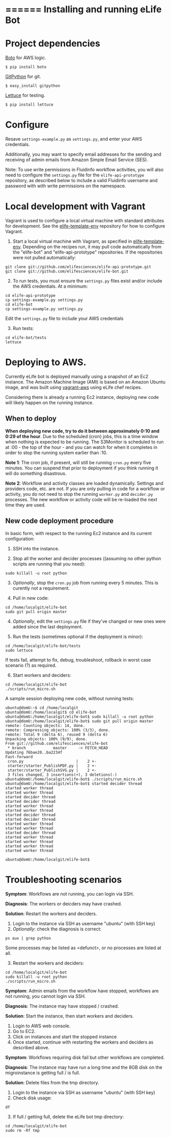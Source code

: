 ======
Installing and running eLife Bot
======

# Project dependencies

[Boto][bot] for AWS logic.
	
    $ pip install boto

[GitPython][gitpy] for git.
	
    $ easy_install gitpython

[Lettuce][let] for testing.
	
    $ pip install lettuce
	
[gitpy]: http://pypi.python.org/pypi/GitPython/
[bot]: http://www.crummy.com/software/BeautifulSoup/
[let]: http://packages.python.org/lettuce/

# Configure

Resave ``settings-example.py`` as ``settings.py``, and enter your AWS credentials.

Additionally, you may want to specify email addresses for the sending and receiving of admin emails from Amazon Simple Email Service (SES).

Note: To use write permissions in Fluidinfo workflow activities, you will also need to configure the ``settings.py`` file for the ``elife-api-prototype`` repository, as described below to include a valid Fluidinfo username and password with with write permissions on the namespace.

# Local development with Vagrant

Vagrant is used to configure a local virtual machine with standard attributes for development. See the
[elife-template-env][tmpl-env] repository for how to configure Vagrant.

[tmpl-env]: https://github.com/elifesciences/elife-template-env

1. Start a local virtual machine with Vagrant, as specified in [elife-template-env][tmpl-env]. Depending on the recipes run, it may pull code automatically from the "elife-bot" and "elife-api-prototype" repositories. If the repositories were not pulled automatically:

  ```
  git clone git://github.com/elifesciences/elife-api-prototype.git
  git clone git://github.com/elifesciences/elife-bot.git
  ```

2. To run tests, you must ensure the ``settings.py`` files exist and/or include the AWS credentials. At a minimum:

  ```
  cd elife-api-prototype
  cp settings-example.py settings.py
  cd elife-bot
  cp settings-example.py settings.py
  ```

  Edit the ``settings.py`` file to include your AWS credentials
    
3. Run tests:

  ```
  cd elife-bot/tests
  lettuce
  ```

# Deploying to AWS.

Currently eLife bot is deployed manually using a snapshot of an Ec2 instance. The Amazon Machine Image (AMI) is based on an Amazon Ubuntu image, and was built using [vagrant-aws][vagrant-aws] using eLife chef recipes.

[vagrant-aws]: https://github.com/mitchellh/vagrant-aws

Considering there is already a running Ec2 instance, deploying new code will likely happen on the running instance.

## When to deploy

__When deploying new code, try to do it between approximately 0:10 and 0:29 of the hour__. Due to the scheduled (cron) jobs, this is a time window when nothing is expected to be running. The S3Monitor is scheduled to run at :00 - the top of the hour - and you can watch for when it completes in order to stop the running system earlier than :10.

__Note 1__: The cron job, if present, will still be running ``cron.py`` every five minutes. You can suspend that prior to deployment if you think running it will do something disastrous.

__Note 2__: Workflow and activity classes are loaded dynamically. Settings and providers code, etc. are not. If you are only pulling in code for a workflow or activity, you do not need to stop the running ``worker.py`` and ``decider.py`` processes. The new workflow or activity code will be re-loaded the next time they are used.

## New code deployment procedure

In basic form, with respect to the running Ec2 instance and its current configuration:

1. SSH into the instance.

2. Stop all the worker and decider processes ((assuming no other python scripts are running that you need):

```
sudo killall -u root python
```

3. _Optionally_, stop the ``cron.py`` job from running every 5 minutes. This is curently not a requirement.

3. Pull in new code:

```
cd /home/localgit/elife-bot
sudo git pull origin master
```

4. _Optionally_, edit the ``settings.py`` file if they've changed or new ones were added since the last deployment.

5. Run the tests (sometimes optional if the deployment is minor):

```
cd /home/localgit/elife-bot/tests
sudo lettuce
```

If tests fail, attempt to fix, debug, troubleshoot, rollback in worst case scenario (?) as required.

6. Start workers and deciders:

```
cd /home/localgit/elife-bot
./scripts/run_micro.sh
```

A sample session deploying new code, without running tests:

```
ubuntu@domU:~$ cd /home/localgit
ubuntu@domU:/home/localgit$ cd elife-bot
ubuntu@domU:/home/localgit/elife-bot$ sudo killall -u root python
ubuntu@domU:/home/localgit/elife-bot$ sudo git pull origin master
remote: Counting objects: 14, done.
remote: Compressing objects: 100% (3/3), done.
remote: Total 9 (delta 6), reused 9 (delta 6)
Unpacking objects: 100% (9/9), done.
From git://github.com/elifesciences/elife-bot
 * branch            master     -> FETCH_HEAD
Updating 76bae20..ba2234f
Fast-forward
 cron.py                       |    2 +-
 starter/starter_PublishPDF.py |    2 +-
 starter/starter_PublishSVG.py |    2 +-
 3 files changed, 3 insertions(+), 3 deletions(-)
ubuntu@domU:/home/localgit/elife-bot$ ./scripts/run_micro.sh
ubuntu@domU:/home/localgit/elife-bot$ started decider thread
started worker thread
started worker thread
started decider thread
started decider thread
started worker thread
started worker thread
started decider thread
started decider thread
started worker thread
started worker thread
started decider thread
started worker thread
started worker thread
started worker thread
started worker thread

ubuntu@domU:/home/localgit/elife-bot$
```

# Troubleshooting scenarios

__Symptom__: Workflows are not running, you can login via SSH.

__Diagnosis__: The workers or deicders may have crashed.

__Solution__: Restart the workers and deciders.

1. Login to the instance via SSH as username "ubuntu" (with SSH key)
2. _Optionally_: check the diagnosis is correct:
```
ps aux | grep python
```
Some processes may be listed as &lt;defunct&gt;, or no processes are listed at all.

3. Restart the workers and deciders:
```
cd /home/localgit/elife-bot
sudo killall -u root python
./scripts/run_micro.sh
```

__Symptom__: Admin emails from the workflow have stopped, workflows are not running, you cannot login via SSH.

__Diagnosis__: The instance may have stopped / crashed.

__Solution__: Start the instance, then start workers and deciders.

1. Login to AWS web console.
2. Go to EC2.
3. Click on instances and start the stopped instance
4. Once started, continue with restarting the workers and deciders as described above.

__Symptom__: Workflows requiring disk fail but other workflows are completed.

__Diagnosis__: The instance may have run a long time and the 8GB disk on the migroinstance is getting full / is full.

__Solution__: Delete files from the tmp directory.

1. Login to the instance via SSH as username "ubuntu" (with SSH key)
2. Check disk usage:
```
df
```

3. If full / getting full, delete the eLife bot tmp directory:
```
cd /home/localgit/elife-bot
sudo rm -Rf tmp
```




